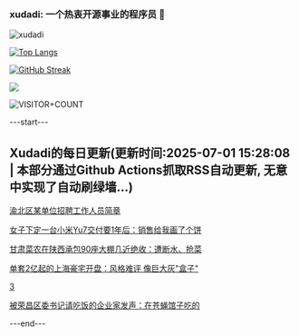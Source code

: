 ### xudadi: 一个热衷开源事业的程序员 👋

![xudadi](https://github-readme-stats-git-masterorgs-github-readme-stats-team.vercel.app/api?username=xudadi)

[![Top Langs](https://github-readme-stats.vercel.app/api/top-langs/?username=xudadi)](https://github.com/anuraghazra/github-readme-stats)

[![GitHub Streak](https://streak-stats.demolab.com?user=xudadi&locale=zh_Hans)](https://git.io/streak-stats)

![](https://raw.githubusercontent.com/xudadi/xudadi/main/assets/github-contribution-grid-snake.svg)

![VISITOR+COUNT](https://komarev.com/ghpvc/?username=xudadi&label=VISITOR+COUNT)


---start---

## Xudadi的每日更新(更新时间:2025-07-01 15:28:08 | 本部分通过Github Actions抓取RSS自动更新, 无意中实现了自动刷绿墙...)

[渝北区某单位招聘工作人员简章](https://www.gongkaoleida.com/article/2483408)

[女子下定一台小米Yu7交付要1年后：销售给我画了个饼](https://m.163.com/news/article/K3B32N4A00019B3E.html)

[甘肃菜农在陕西承包90座大棚几近绝收：遭断水、抢菜](https://m.163.com/news/article/K3AI9NIA00019B3E.html)

[单套2亿起的上海豪宅开盘：风格难评 像巨大灰"盒子"](https://m.163.com/news/article/K3B9S5U20001899O.html)

[3](https://m.163.com/touch/news/sub/domestic)

[被荣昌区委书记请吃饭的企业家发声：在苍蝇馆子吃的](https://m.163.com/news/article/K3B9IBEN051492T3.html)

---end---
